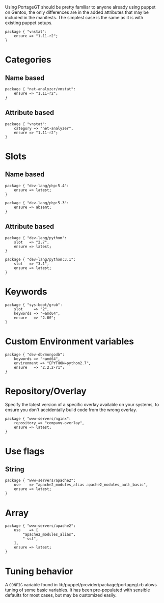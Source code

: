 Using PortageGT should be pretty familiar to anyone already using puppet on Gentoo, the only differences are in the added attributes that may be included in the manifests. The simplest case is the same as it is with existing puppet setups.

	package { "vnstat":
		ensure => "1.11-r2";
	}


# Categories
## Name based

	package { "net-analyzer/vnstat":
		ensure => "1.11-r2";
	}

## Attribute based

	package { "vnstat":
		category => "net-analyzer",
		ensure => "1.11-r2";
	}

# Slots
## Name based

	package { "dev-lang/php:5.4":
		ensure => latest;
	}

	package { "dev-lang/php:5.3":
		ensure => absent;
	}

## Attribute based

	package { "dev-lang/python":
		slot   => "2.7",
		ensure => latest;
	}

	package { "dev-lang/python:3.1":
		slot   => "3.1",
		ensure => latest;
	}

# Keywords

	package { "sys-boot/grub":
		slot     => "2",
		keywords => "~amd64",
		ensure   => "2.00";
	}

# Custom Environment variables

	package { "dev-db/mongodb":
		keywords => "~amd64",
		environment => "EPYTHON=python2.7",
		ensure   => "2.2.2-r1";
	}

# Repository/Overlay
Specify the latest version of a specific overlay available on your systems, to ensure you don't accidentally build code from the wrong overlay.

	package { "www-servers/nginx":
		repository => "company-overlay",
		ensure => latest;
	}

# Use flags
## String

	package { "www-servers/apache2":
		use    => "apache2_modules_alias apache2_modules_auth_basic",
		ensure => latest;
	}

# Array

	package { "www-servers/apache2":
		use    => [
			"apache2_modules_alias",
			"-ssl",
		],
		ensure => latest;
	}

# Tuning behavior

A `CONFIG` variable found in lib/puppet/provider/package/portagegt.rb alows tuning of some basic variables. It has been pre-populated with sensible defaults for most cases, but may be customized easily.